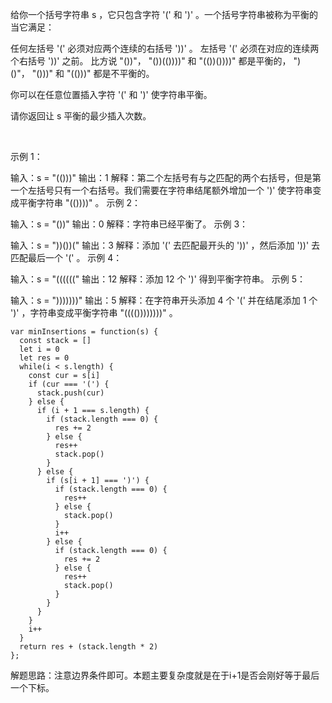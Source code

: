 给你一个括号字符串 s ，它只包含字符 '(' 和 ')' 。一个括号字符串被称为平衡的当它满足：

任何左括号 '(' 必须对应两个连续的右括号 '))' 。
左括号 '(' 必须在对应的连续两个右括号 '))' 之前。
比方说 "())"， "())(())))" 和 "(())())))" 都是平衡的， ")()"， "()))" 和 "(()))" 都是不平衡的。

你可以在任意位置插入字符 '(' 和 ')' 使字符串平衡。

请你返回让 s 平衡的最少插入次数。

 

示例 1：

输入：s = "(()))"
输出：1
解释：第二个左括号有与之匹配的两个右括号，但是第一个左括号只有一个右括号。我们需要在字符串结尾额外增加一个 ')' 使字符串变成平衡字符串 "(())))" 。
示例 2：

输入：s = "())"
输出：0
解释：字符串已经平衡了。
示例 3：

输入：s = "))())("
输出：3
解释：添加 '(' 去匹配最开头的 '))' ，然后添加 '))' 去匹配最后一个 '(' 。
示例 4：

输入：s = "(((((("
输出：12
解释：添加 12 个 ')' 得到平衡字符串。
示例 5：

输入：s = ")))))))"
输出：5
解释：在字符串开头添加 4 个 '(' 并在结尾添加 1 个 ')' ，字符串变成平衡字符串 "(((())))))))" 。

```
var minInsertions = function(s) {
  const stack = []
  let i = 0
  let res = 0
  while(i < s.length) {
    const cur = s[i]
    if (cur === '(') {
      stack.push(cur)
    } else {
      if (i + 1 === s.length) {
        if (stack.length === 0) {
          res += 2
        } else {
          res++
          stack.pop()
        }
      } else {
        if (s[i + 1] === ')') {
          if (stack.length === 0) {
            res++
          } else {
            stack.pop()
          }
          i++
        } else {
          if (stack.length === 0) {
            res += 2
          } else {
            res++
            stack.pop()
          }
        }
      }
    }
    i++
  }
  return res + (stack.length * 2)
};
```

解题思路：注意边界条件即可。本题主要复杂度就是在于i+1是否会刚好等于最后一个下标。